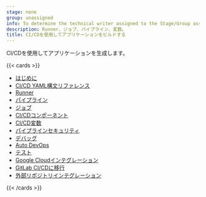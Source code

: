 ```yaml
---
stage: none
group: unassigned
info: To determine the technical writer assigned to the Stage/Group associated with this page, see https://handbook.gitlab.com/handbook/product/ux/technical-writing/#assignments
description: Runner、ジョブ、パイプライン、変数。
title: CI/CDを使用してアプリケーションをビルドする
---
```


CI/CDを使用してアプリケーションを生成します。

{{< cards >}}

- [はじめに](../ci/_index.md)
- [CI/CD YAML構文リファレンス](../ci/yaml/_index.md)
- [Runner](../ci/runners/_index.md)
- [パイプライン](../ci/pipelines/_index.md)
- [ジョブ](../ci/jobs/_index.md)
- [CI/CDコンポーネント](../ci/components/_index.md)
- [CI/CD変数](../ci/variables/_index.md)
- [パイプラインセキュリティ](../ci/pipelines/pipeline_security.md)
- [デバッグ](../ci/debugging.md)
- [Auto DevOps](autodevops/_index.md)
- [テスト](../ci/testing/_index.md)
- [Google Cloudインテグレーション](../ci/gitlab_google_cloud_integration/_index.md)
- [GitLab CI/CDに移行](../ci/migration/plan_a_migration.md)
- [外部リポジトリインテグレーション](../ci/ci_cd_for_external_repos/_index.md)

{{< /cards >}}
